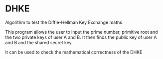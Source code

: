 # DHKE
Algorithm to test the Diffie-Hellman Key Exchange maths

This program allows the user to input the prime number, primitive root and the two private keys of user A and B.
It then finds the public key of user A and B and the shared secret key.

It can be used to check the mathematical correctness of the DHKE
